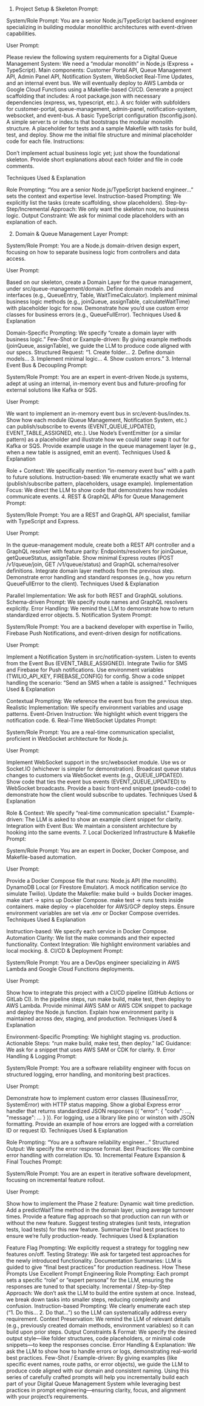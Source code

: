 1. Project Setup & Skeleton
Prompt:

System/Role Prompt:
You are a senior Node.js/TypeScript backend engineer specializing in building modular monolithic architectures with event-driven capabilities.

User Prompt:

Please review the following system requirements for a Digital Queue Management System:
We need a “modular monolith” in Node.js (Express + TypeScript).
Main components: Customer Portal API, Queue Management API, Admin Panel API, Notification System, WebSocket Real-Time Updates, and an internal event bus.
We will eventually deploy to AWS Lambda or Google Cloud Functions using a Makefile-based CI/CD.
Generate a project scaffolding that includes:
A root package.json with necessary dependencies (express, ws, typescript, etc.).
A src folder with subfolders for customer-portal, queue-management, admin-panel, notification-system, websocket, and event-bus.
A basic TypeScript configuration (tsconfig.json).
A simple server.ts or index.ts that bootstraps the modular monolith structure.
A placeholder for tests and a sample Makefile with tasks for build, test, and deploy.
Show me the initial file structure and minimal placeholder code for each file.
Instructions:

Don’t implement actual business logic yet; just show the foundational skeleton.
Provide short explanations about each folder and file in code comments.



Techniques Used & Explanation

Role Prompting: “You are a senior Node.js/TypeScript backend engineer...” sets the context and expertise level.
Instruction-based Prompting: We explicitly list the tasks (create scaffolding, show placeholders).
Step-by-Step/Incremental Approach: We only want the skeleton now, no business logic.
Output Constraint: We ask for minimal code placeholders with an explanation of each.




2. Domain & Queue Management Layer
Prompt:

System/Role Prompt:
You are a Node.js domain-driven design expert, focusing on how to separate business logic from controllers and data access.

User Prompt:

Based on our skeleton, create a Domain Layer for the queue management, under src/queue-management/domain.
Define domain models and interfaces (e.g., QueueEntry, Table, WaitTimeCalculator).
Implement minimal business logic methods (e.g., joinQueue, assignTable, calculateWaitTime) with placeholder logic for now.
Demonstrate how you’d use custom error classes for business errors (e.g., QueueFullError).
Techniques Used & Explanation

Domain-Specific Prompting: We specify “create a domain layer with business logic.”
Few-Shot or Example-driven: By giving example methods (joinQueue, assignTable), we guide the LLM to produce code aligned with our specs.
Structured Request: “1. Create folder… 2. Define domain models… 3. Implement minimal logic… 4. Show custom errors.”
3. Internal Event Bus & Decoupling
Prompt:

System/Role Prompt:
You are an expert in event-driven Node.js systems, adept at using an internal, in-memory event bus and future-proofing for external solutions like Kafka or SQS.

User Prompt:

We want to implement an in-memory event bus in src/event-bus/index.ts.
Show how each module (Queue Management, Notification System, etc.) can publish/subscribe to events (EVENT_QUEUE_UPDATED, EVENT_TABLE_ASSIGNED, etc.).
Use Node’s EventEmitter (or a similar pattern) as a placeholder and illustrate how we could later swap it out for Kafka or SQS.
Provide example usage in the queue management layer (e.g., when a new table is assigned, emit an event).
Techniques Used & Explanation

Role + Context: We specifically mention “in-memory event bus” with a path to future solutions.
Instruction-based: We enumerate exactly what we want (publish/subscribe pattern, placeholders, usage example).
Implementation Focus: We direct the LLM to show code that demonstrates how modules communicate events.
4. REST & GraphQL APIs for Queue Management
Prompt:

System/Role Prompt:
You are a REST and GraphQL API specialist, familiar with TypeScript and Express.

User Prompt:

In the queue-management module, create both a REST API controller and a GraphQL resolver with feature parity:
Endpoints/resolvers for joinQueue, getQueueStatus, assignTable.
Show minimal Express routes (POST /v1/queue/join, GET /v1/queue/status) and GraphQL schema/resolver definitions.
Integrate domain layer methods from the previous step.
Demonstrate error handling and standard responses (e.g., how you return QueueFullError to the client).
Techniques Used & Explanation

Parallel Implementation: We ask for both REST and GraphQL solutions.
Schema-driven Prompt: We specify route names and GraphQL resolvers explicitly.
Error Handling: We remind the LLM to demonstrate how to return standardized error objects.
5. Notification System
Prompt:

System/Role Prompt:
You are a backend developer with expertise in Twilio, Firebase Push Notifications, and event-driven design for notifications.

User Prompt:

Implement a Notification System in src/notification-system.
Listen to events from the Event Bus (EVENT_TABLE_ASSIGNED).
Integrate Twilio for SMS and Firebase for Push notifications.
Use environment variables (TWILIO_API_KEY, FIREBASE_CONFIG) for config.
Show a code snippet handling the scenario: “Send an SMS when a table is assigned.”
Techniques Used & Explanation

Contextual Prompting: We reference the event bus from the previous step.
Realistic Implementation: We specify environment variables and usage patterns.
Event-Driven Instruction: We highlight which event triggers the notification code.
6. Real-Time WebSocket Updates
Prompt:

System/Role Prompt:
You are a real-time communication specialist, proficient in WebSocket architecture for Node.js.

User Prompt:

Implement WebSocket support in the src/websocket module.
Use ws or Socket.IO (whichever is simpler for demonstration).
Broadcast queue status changes to customers via WebSocket events (e.g., QUEUE_UPDATED).
Show code that ties the event bus events (EVENT_QUEUE_UPDATED) to WebSocket broadcasts.
Provide a basic front-end snippet (pseudo-code) to demonstrate how the client would subscribe to updates.
Techniques Used & Explanation

Role & Context: We specify “real-time communication specialist.”
Example-driven: The LLM is asked to show an example client snippet for clarity.
Integration with Event Bus: We maintain a consistent architecture by hooking into the same events.
7. Local Dockerized Infrastructure & Makefile
Prompt:

System/Role Prompt:
You are an expert in Docker, Docker Compose, and Makefile-based automation.

User Prompt:

Provide a Docker Compose file that runs:
Node.js API (the monolith).
DynamoDB Local (or Firestore Emulator).
A mock notification service (to simulate Twilio).
Update the Makefile:
make build → builds Docker images.
make start → spins up Docker Compose.
make test → runs tests inside containers.
make deploy → placeholder for AWS/GCP deploy steps.
Ensure environment variables are set via .env or Docker Compose overrides.
Techniques Used & Explanation

Instruction-based: We specify each service in Docker Compose.
Automation Clarity: We list the make commands and their expected functionality.
Context Integration: We highlight environment variables and local mocking.
8. CI/CD & Deployment
Prompt:

System/Role Prompt:
You are a DevOps engineer specializing in AWS Lambda and Google Cloud Functions deployments.

User Prompt:

Show how to integrate this project with a CI/CD pipeline (GitHub Actions or GitLab CI).
In the pipeline steps, run make build, make test, then deploy to AWS Lambda.
Provide minimal AWS SAM or AWS CDK snippet to package and deploy the Node.js function.
Explain how environment parity is maintained across dev, staging, and production.
Techniques Used & Explanation

Environment-Specific Prompting: We highlight staging vs. production.
Actionable Steps: “run make build, make test, then deploy.”
IaC Guidance: We ask for a snippet that uses AWS SAM or CDK for clarity.
9. Error Handling & Logging
Prompt:

System/Role Prompt:
You are a software reliability engineer with focus on structured logging, error handling, and monitoring best practices.

User Prompt:

Demonstrate how to implement custom error classes (BusinessError, SystemError) with HTTP status mapping.
Show a global Express error handler that returns standardized JSON responses ({ "error": { "code": ..., "message": ... } }).
For logging, use a library like pino or winston with JSON formatting.
Provide an example of how errors are logged with a correlation ID or request ID.
Techniques Used & Explanation

Role Prompting: “You are a software reliability engineer...”
Structured Output: We specify the error response format.
Best Practices: We combine error handling with correlation IDs.
10. Incremental Feature Expansion & Final Touches
Prompt:

System/Role Prompt:
You are an expert in iterative software development, focusing on incremental feature rollout.

User Prompt:

Show how to implement the Phase 2 feature: Dynamic wait time prediction.
Add a predictWaitTime method in the domain layer, using average turnover times.
Provide a feature flag approach so that production can run with or without the new feature.
Suggest testing strategies (unit tests, integration tests, load tests) for this new feature.
Summarize final best practices to ensure we’re fully production-ready.
Techniques Used & Explanation

Feature Flag Prompting: We explicitly request a strategy for toggling new features on/off.
Testing Strategy: We ask for targeted test approaches for the newly introduced functionality.
Documentation Summaries: LLM is guided to give “final best practices” for production readiness.
How These Prompts Use Excellent Prompt Engineering
Role Prompting: Each prompt sets a specific “role” or “expert persona” for the LLM, ensuring the responses are tuned to that specialty.
Incremental / Step-by-Step Approach: We don’t ask the LLM to build the entire system at once. Instead, we break down tasks into smaller steps, reducing complexity and confusion.
Instruction-based Prompting: We clearly enumerate each step (“1. Do this… 2. Do that…”) so the LLM can systematically address every requirement.
Context Preservation: We remind the LLM of relevant details (e.g., previously created domain methods, environment variables) so it can build upon prior steps.
Output Constraints & Format: We specify the desired output style—like folder structures, code placeholders, or minimal code snippets—to keep the responses concise.
Error Handling & Explanation: We ask the LLM to show how to handle errors or logs, demonstrating real-world best practices.
Few-Shot / Example-driven: By giving examples (like specific event names, route paths, or error objects), we guide the LLM to produce code aligned with our domain and consistent naming.
Using this series of carefully crafted prompts will help you incrementally build each part of your Digital Queue Management System while leveraging best practices in prompt engineering—ensuring clarity, focus, and alignment with your project’s requirements.